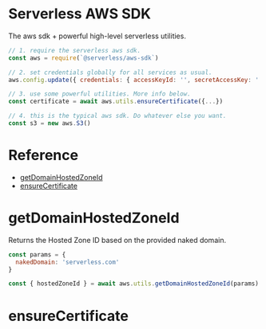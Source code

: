 # Serverless AWS SDK
The aws sdk + powerful high-level serverless utilities.

```js
// 1. require the serverless aws sdk.
const aws = require(`@serverless/aws-sdk`)

// 2. set credentials globally for all services as usual.
aws.config.update({ credentials: { accessKeyId: '', secretAccessKey: '' }, region: 'us-east-1' })

// 3. use some powerful utilities. More info below.
const certificate = await aws.utils.ensureCertificate({...})

// 4. this is the typical aws sdk. Do whatever else you want.
const s3 = new aws.S3()

```

# Reference

- [getDomainHostedZoneId](#getdomainhostedzoneid)
- [ensureCertificate](#ensurecertificate)

# getDomainHostedZoneId
Returns the Hosted Zone ID based on the provided naked domain.

```js
const params = {
  nakedDomain: 'serverless.com'
}

const { hostedZoneId } = await aws.utils.getDomainHostedZoneId(params)
```


# ensureCertificate
